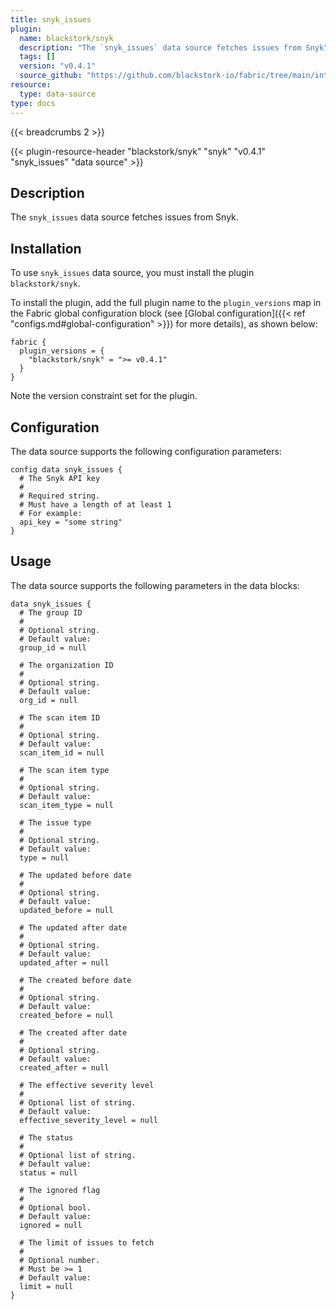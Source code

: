 ```yaml
---
title: snyk_issues
plugin:
  name: blackstork/snyk
  description: "The `snyk_issues` data source fetches issues from Snyk"
  tags: []
  version: "v0.4.1"
  source_github: "https://github.com/blackstork-io/fabric/tree/main/internal/snyk/"
resource:
  type: data-source
type: docs
---
```


{{< breadcrumbs 2 >}}

{{< plugin-resource-header "blackstork/snyk" "snyk" "v0.4.1" "snyk_issues" "data source" >}}

## Description
The `snyk_issues` data source fetches issues from Snyk.

## Installation

To use `snyk_issues` data source, you must install the plugin `blackstork/snyk`.

To install the plugin, add the full plugin name to the `plugin_versions` map in the Fabric global configuration block (see [Global configuration]({{< ref "configs.md#global-configuration" >}}) for more details), as shown below:

```hcl
fabric {
  plugin_versions = {
    "blackstork/snyk" = ">= v0.4.1"
  }
}
```

Note the version constraint set for the plugin.

## Configuration

The data source supports the following configuration parameters:

```hcl
config data snyk_issues {
  # The Snyk API key
  #
  # Required string.
  # Must have a length of at least 1
  # For example:
  api_key = "some string"
}
```

## Usage

The data source supports the following parameters in the data blocks:

```hcl
data snyk_issues {
  # The group ID
  #
  # Optional string.
  # Default value:
  group_id = null

  # The organization ID
  #
  # Optional string.
  # Default value:
  org_id = null

  # The scan item ID
  #
  # Optional string.
  # Default value:
  scan_item_id = null

  # The scan item type
  #
  # Optional string.
  # Default value:
  scan_item_type = null

  # The issue type
  #
  # Optional string.
  # Default value:
  type = null

  # The updated before date
  #
  # Optional string.
  # Default value:
  updated_before = null

  # The updated after date
  #
  # Optional string.
  # Default value:
  updated_after = null

  # The created before date
  #
  # Optional string.
  # Default value:
  created_before = null

  # The created after date
  #
  # Optional string.
  # Default value:
  created_after = null

  # The effective severity level
  #
  # Optional list of string.
  # Default value:
  effective_severity_level = null

  # The status
  #
  # Optional list of string.
  # Default value:
  status = null

  # The ignored flag
  #
  # Optional bool.
  # Default value:
  ignored = null

  # The limit of issues to fetch
  #
  # Optional number.
  # Must be >= 1
  # Default value:
  limit = null
}
```
